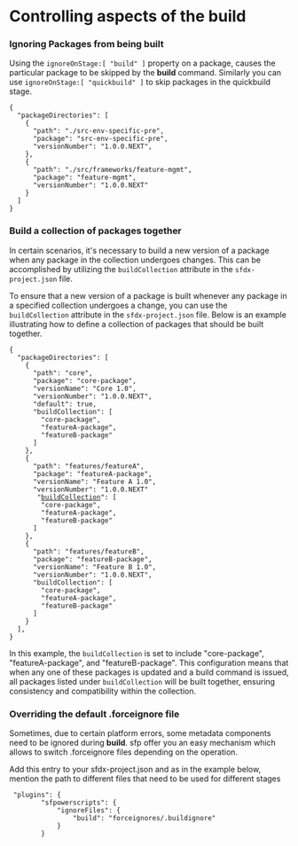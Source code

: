 # Controlling aspects of the build

### **Ignoring Packages from being built**

Using the `ignoreOnStage:[ "build" ]` property on a package, causes the particular package to be skipped by the **build** command. Similarly you can use `ignoreOnStage:[ "quickbuild" ]` to skip packages in the quickbuild stage.

```
{
  "packageDirectories": [
    {
      "path": "./src-env-specific-pre",
      "package": "src-env-specific-pre",
      "versionNumber": "1.0.0.NEXT",
    },
    {
      "path": "./src/frameworks/feature-mgmt",
      "package": "feature-mgmt",
      "versionNumber": "1.0.0.NEXT"
    }
  ]
}
```

### Build a collection of packages together

In certain scenarios, it's necessary to build a new version of a package when any package in the collection undergoes changes. This can be accomplished by utilizing the `buildCollection` attribute in the `sfdx-project.json` file.

To ensure that a new version of a package is built whenever any package in a specified collection undergoes a change, you can use the `buildCollection` attribute in the `sfdx-project.json` file. Below is an example illustrating how to define a collection of packages that should be built together.

<pre class="language-json"><code class="lang-json">{
  "packageDirectories": [
    {
      "path": "core",
      "package": "core-package",
      "versionName": "Core 1.0",
      "versionNumber": "1.0.0.NEXT",
      "default": true,
      "buildCollection": [
        "core-package",
        "featureA-package",
        "featureB-package"
      ]
    },
    {
      "path": "features/featureA",
      "package": "featureA-package",
      "versionName": "Feature A 1.0",
      "versionNumber": "1.0.0.NEXT"
       "<a data-footnote-ref href="#user-content-fn-1">buildCollection</a>": [
        "core-package",
        "featureA-package",
        "featureB-package"
      ]
    },
    {
      "path": "features/featureB",
      "package": "featureB-package",
      "versionName": "Feature B 1.0",
      "versionNumber": "1.0.0.NEXT",
      "buildCollection": [
        "core-package",
        "featureA-package",
        "featureB-package"
      ]
    }
  ],
}
</code></pre>

In this example, the `buildCollection` is set to include "core-package", "featureA-package", and "featureB-package". This configuration means that when any one of these packages is updated and a build command is issued, all packages listed under `buildCollection` will be built together, ensuring consistency and compatibility within the collection.

### Overriding the default .forceignore file

Sometimes, due to certain platform errors, some metadata components need to be ignored during **build**. sfp offer you an easy mechanism which allows to switch .forceignore files depending on the operation.

Add this entry to your sfdx-project.json and as in the example below, mention the path to different files that need to be used for different stages

```
 "plugins": {
        "sfpowerscripts": {
            "ignoreFiles": {
                "build": "forceignores/.buildignore"
            }
        }
```



[^1]: Use of buildCollection

